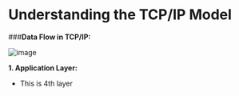 # Understanding the TCP/IP Model

###**Data Flow in TCP/IP:**

![image](https://user-images.githubusercontent.com/63872951/118538356-b28e8380-b76b-11eb-8716-7e5463333f3b.png)

**1. Application Layer:**

- This is 4th layer
